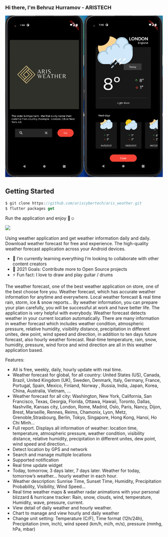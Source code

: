 ### Hi there, I'm Behruz Hurramov - ARISTECH


![MobileScreenshot](screenshots/screenshot.png)

## Getting Started

```dart
$ git clone https://github.com/ariscybertech/aris_weather.git
$ flutter packages get
```
Run the application and enjoy :tada::relaxed:

<a href="https://www.buymeacoffee.com/ariscybertech"><img src="https://cdn.buymeacoffee.com/buttons/v2/default-yellow.png" height="60"></a>

Using weather application and get weather information daily and daily.
Download weather forecast for free and experience. The high-quality weather forecast application across your Android devices.

- 🌱 I’m currently learning everything
     I’m looking to collaborate with other content creators
- 🥅 2021 Goals: Contribute more to Open Source projects
- ⚡ Fun fact: I love to draw and play guitar / drums


The weather forecast, one of the best weather application on store, one of the best choose fore you.
Weather forecast, which has accurate weather information for anytime and everywhere.
Local weather forecast & real time rain, storm, ice & snow reports...
By weather information, you can prepare your plan carefully, you will be successful at work and have better life. The application is very helpful with everybody.
Weather forecast detects weather in your current location automatically. There are many information in weather forecast which includes weather condition, atmospheric pressure, relative humidity, visibility distance, precipitation in different unites, dew point, wind speed and direction, in addition to ten days future forecast, also hourly weather forecast.
Real-time temperature, rain, snow, humidity, pressure, wind force and wind direction are all in this weather application based.

Features:
- All is free, weekly, daily, hourly update with real time.
- Weather forecast for global, for all country: United States (US), Canada, Brazil, United Kingdom (UK), Sweden, Denmark, Italy, Germany, France, Portugal, Spain, Mexico, Finland, Norway , Russia, India, Japan, Korea, China, Australia, Vietnam, ...
- Weather forecast for all city: Washington, New York, California, San Francisco, Texas, Georgia, Florida, Ottawa, Hawaii, Toronto, Dallas, Nashville, Kansas city, London, Rome, Madrid, Oslo, Paris, Nancy, Dijon, Brest, Marseille, Rennes, Reims, Chamonix, Lyon, Metz, Grenoble,Strasbourg, Berlin, Tokyo, Singapore, Hong Kong, Hanoi, Ho Chi Minh...
- Full report. Displays all information of weather: location time, temperature, atmospheric pressure, weather condition, visibility distance, relative humidity, precipitation in different unites, dew point, wind speed and direction...
- Detect location by GPS and network
- Search and manage multiple locations
- Supported notification
- Real time update widget
- Today, tomorrow, 3 days later, 7 days later. Weather for today, tomorrow’s weather… hourly weather in each hour.
- Weather description: Sunrise Time, Sunset Time, Humidity, Precipitation Probability, Visibility, Wind Speed...
- Real time weather maps & weather radar animations with your personal blizzard & hurricane tracker: Rain, snow, clouds, wind, temperature, Humidity, wave, pressure, current.
- View detail of daily weather and hourly weather.
- Chart to manage and view hourly and daily weather
- Change unit setting: Temperature (C/F), Time format (12h/24h), Precipitation (mm, inch), wind speed (km/h, mi/h, m/s), pressure (mmhg, hPa, mbar)



